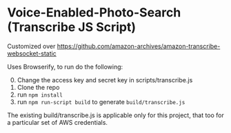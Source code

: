 # Voice-Enabled-Photo-Search (Transcribe JS Script)

Customized over https://github.com/amazon-archives/amazon-transcribe-websocket-static

Uses Browserify, to run do the following:

0. Change the access key and secret key in scripts/transcribe.js
1. Clone the repo
2. run `npm install`
3. run `npm run-script build` to generate `build/transcribe.js`

The existing build/transcribe.js is applicable only for this project, that too for a particular set of AWS credentials.
